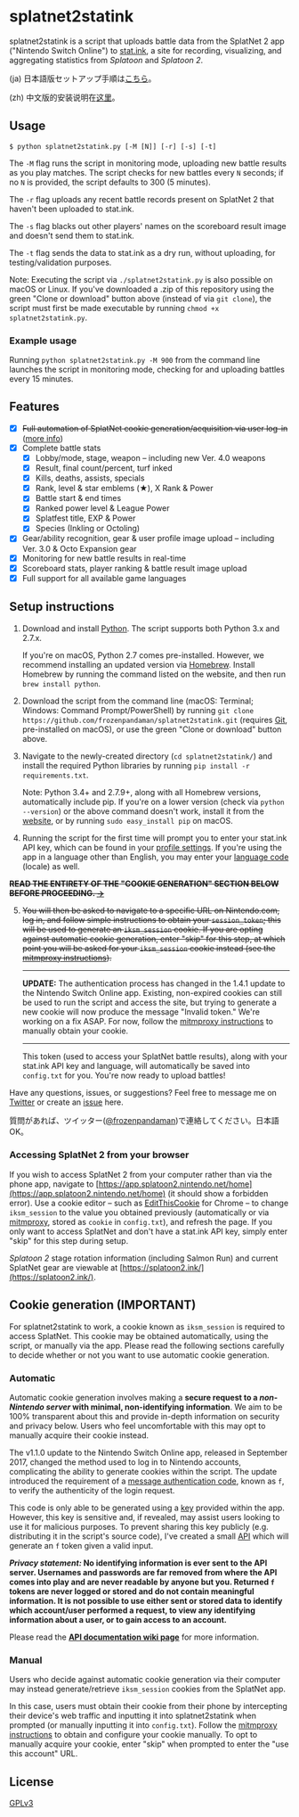 splatnet2statink
================

splatnet2statink is a script that uploads battle data from the SplatNet 2 app ("Nintendo Switch Online") to [stat.ink](https://stat.ink/), a site for recording, visualizing, and aggregating statistics from *Splatoon* and *Splatoon 2*.

(ja) 日本語版セットアップ手順は[こちら](https://archive.fo/td52p)。

(zh) 中文版的安装说明在[这里](https://cowlevel.net/article/1927016)。

## Usage

```
$ python splatnet2statink.py [-M [N]] [-r] [-s] [-t]
```

The `-M` flag runs the script in monitoring mode, uploading new battle results as you play matches. The script checks for new battles every `N` seconds; if no `N` is provided, the script defaults to 300 (5 minutes).

The `-r` flag uploads any recent battle records present on SplatNet 2 that haven't been uploaded to stat.ink.

The `-s` flag blacks out other players' names on the scoreboard result image and doesn't send them to stat.ink.

The `-t` flag sends the data to stat.ink as a dry run, without uploading, for testing/validation purposes.

Note: Executing the script via `./splatnet2statink.py` is also possible on macOS or Linux. If you've downloaded a .zip of this repository using the green "Clone or download" button above (instead of via `git clone`), the script must first be made executable by running `chmod +x splatnet2statink.py`.

### Example usage

Running `python splatnet2statink.py -M 900` from the command line launches the script in monitoring mode, checking for and uploading battles every 15 minutes.

## Features

- [x] ~~Full automation of SplatNet cookie generation/acquisition via user log-in~~ ([more info](https://github.com/frozenpandaman/splatnet2statink/wiki/mitmproxy-instructions))
- [x] Complete battle stats
  - [x] Lobby/mode, stage, weapon – including new Ver. 4.0 weapons
  - [x] Result, final count/percent, turf inked
  - [x] Kills, deaths, assists, specials
  - [x] Rank, level & star emblems (&#9733;), X Rank & Power
  - [x] Battle start & end times
  - [x] Ranked power level & League Power
  - [x] Splatfest title, EXP & Power
  - [x] Species (Inkling or Octoling)
- [x] Gear/ability recognition, gear & user profile image upload – including Ver. 3.0 & Octo Expansion gear
- [x] Monitoring for new battle results in real-time
- [x] Scoreboard stats, player ranking & battle result image upload
- [x] Full support for all available game languages

## Setup instructions

1. Download and install [Python](https://www.python.org/downloads/). The script supports both Python 3.x and 2.7.x.

    If you're on macOS, Python 2.7 comes pre-installed. However, we recommend installing an updated version via [Homebrew](https://brew.sh/). Install Homebrew by running the command listed on the website, and then run `brew install python`.

2. Download the script from the command line (macOS: Terminal; Windows: Command Prompt/PowerShell) by running `git clone https://github.com/frozenpandaman/splatnet2statink.git` (requires [Git](https://git-scm.com/download), pre-installed on macOS), or use the green "Clone or download" button above.

3. Navigate to the newly-created directory (`cd splatnet2statink/`) and install the required Python libraries by running `pip install -r requirements.txt`.

    Note: Python 3.4+ and 2.7.9+, along with all Homebrew versions, automatically include pip. If you're on a lower version (check via `python --version`) or the above command doesn't work, install it from the [website](https://pip.pypa.io/en/stable/installing/), or by running `sudo easy_install pip` on macOS.

4. Running the script for the first time will prompt you to enter your stat.ink API key, which can be found in your [profile settings](https://stat.ink/profile). If you're using the app in a language other than English, you may enter your [language code](https://github.com/frozenpandaman/splatnet2statink/wiki/languages) (locale) as well.

~~**READ THE ENTIRETY OF THE "COOKIE GENERATION" SECTION BELOW BEFORE PROCEEDING. [→](#cookie-generation-important)**~~

5. ~~You will then be asked to navigate to a specific URL on Nintendo.com, log in, and follow simple instructions to obtain your `session_token`; this will be used to generate an `iksm_session` cookie. If you are opting against automatic cookie generation, enter "skip" for this step, at which point you will be asked for your `iksm_session` cookie instead (see the [mitmproxy instructions](https://github.com/frozenpandaman/splatnet2statink/wiki/mitmproxy-instructions)).~~

    ---

    **UPDATE:** The authentication process has changed in the 1.4.1 update to the Nintendo Switch Online app. Existing, non-expired cookies can still be used to run the script and access the site, but trying to generate a new cookie will now produce the message "Invalid token." We're working on a fix ASAP. For now, follow the [mitmproxy instructions](https://github.com/frozenpandaman/splatnet2statink/wiki/mitmproxy-instructions) to manually obtain your cookie.

    ---

    This token (used to access your SplatNet battle results), along with your stat.ink API key and language, will automatically be saved into `config.txt` for you. You're now ready to upload battles!

Have any questions, issues, or suggestions? Feel free to message me on [Twitter](https://twitter.com/frozenpandaman) or create an [issue](https://github.com/frozenpandaman/splatnet2statink/issues) here.

質問があれば、ツイッター([@frozenpandaman](https://twitter.com/frozenpandaman))で連絡してください。日本語OK。

### Accessing SplatNet 2 from your browser

If you wish to access SplatNet 2 from your computer rather than via the phone app, navigate to [https://app.splatoon2.nintendo.net/home](https://app.splatoon2.nintendo.net/home) (it should show a forbidden error). Use a cookie editor – such as [EditThisCookie](https://chrome.google.com/webstore/detail/editthiscookie/fngmhnnpilhplaeedifhccceomclgfbg?hl=en) for Chrome – to change `iksm_session` to the value you obtained previously (automatically or via [mitmproxy](https://github.com/frozenpandaman/splatnet2statink/wiki/mitmproxy-instructions), stored as  `cookie` in `config.txt`), and refresh the page. If you only want to access SplatNet and don't have a stat.ink API key, simply enter "skip" for this step during setup.

*Splatoon 2* stage rotation information (including Salmon Run) and current SplatNet gear are viewable at [https://splatoon2.ink/](https://splatoon2.ink/).

## Cookie generation (IMPORTANT)

For splatnet2statink to work, a cookie known as `iksm_session` is required to access SplatNet. This cookie may be obtained automatically, using the script, or manually via the app. Please read the following sections carefully to decide whether or not you want to use automatic cookie generation.

### Automatic

Automatic cookie generation involves making a **secure request to a _non-Nintendo server_ with minimal, non-identifying information**. We aim to be 100% transparent about this and provide in-depth information on security and privacy below. Users who feel uncomfortable with this may opt to manually acquire their cookie instead.

The v1.1.0 update to the Nintendo Switch Online app, released in September 2017, changed the method used to log in to Nintendo accounts, complicating the ability to generate cookies within the script. The update introduced the requirement of a [message authentication code](https://en.wikipedia.org/wiki/Message_authentication_code), known as `f`, to verify the authenticity of the login request.

This code is only able to be generated using a [key](https://en.wikipedia.org/wiki/Key_\(cryptography\)) provided within the app. However, this key is sensitive and, if revealed, may assist users looking to use it for malicious purposes. To prevent sharing this key publicly (e.g. distributing it in the script's source code), I've created a small [API](https://en.wikipedia.org/wiki/Application_programming_interface) which will generate an `f` token given a valid input.

**_Privacy statement:_ No identifying information is ever sent to the API server. Usernames and passwords are far removed from where the API comes into play and are never readable by anyone but you. Returned `f` tokens  are never logged or stored and do not contain meaningful information. It is not possible to use either sent or stored data to identify which account/user performed a request, to view any identifying information about a user, or to gain access to an account.**

Please read the **[API documentation wiki page](https://github.com/frozenpandaman/splatnet2statink/wiki/api-docs)** for more information.

### Manual

Users who decide against automatic cookie generation via their computer may instead generate/retrieve `iksm_session` cookies from the SplatNet app.

In this case, users must obtain their cookie from their phone by intercepting their device's web traffic and inputting it into splatnet2statink when prompted (or manually inputting it into `config.txt`). Follow the [mitmproxy instructions](https://github.com/frozenpandaman/splatnet2statink/wiki/mitmproxy-instructions) to obtain and configure your cookie manually. To opt to manually acquire your cookie, enter "skip" when prompted to enter the "use this account" URL.

## License

[GPLv3](https://www.gnu.org/licenses/gpl-3.0.html)
